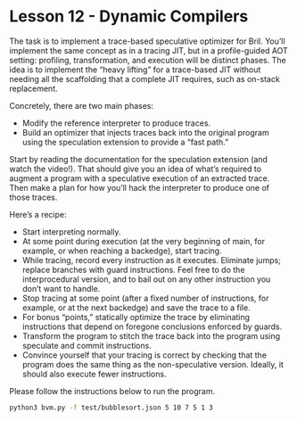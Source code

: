 # Lesson 12 - Dynamic Compilers

The task is to implement a trace-based speculative optimizer for Bril. You’ll implement the same concept as in a tracing JIT, but in a profile-guided AOT setting: profiling, transformation, and execution will be distinct phases. The idea is to implement the “heavy lifting” for a trace-based JIT without needing all the scaffolding that a complete JIT requires, such as on-stack replacement.

Concretely, there are two main phases:
* Modify the reference interpreter to produce traces.
* Build an optimizer that injects traces back into the original program using the speculation extension to provide a “fast path.”

Start by reading the documentation for the speculation extension (and watch the video!). That should give you an idea of what’s required to augment a program with a speculative execution of an extracted trace. Then make a plan for how you’ll hack the interpreter to produce one of those traces.

Here’s a recipe:
* Start interpreting normally.
* At some point during execution (at the very beginning of main, for example, or when reaching a backedge), start tracing.
* While tracing, record every instruction as it executes. Eliminate jumps; replace branches with guard instructions. Feel free to do the interprocedural version, and to bail out on any other instruction you don’t want to handle.
* Stop tracing at some point (after a fixed number of instructions, for example, or at the next backedge) and save the trace to a file.
* For bonus “points,” statically optimize the trace by eliminating instructions that depend on foregone conclusions enforced by guards.
* Transform the program to stitch the trace back into the program using speculate and commit instructions.
* Convince yourself that your tracing is correct by checking that the program does the same thing as the non-speculative version. Ideally, it should also execute fewer instructions.


Please follow the instructions below to run the program.
```bash
python3 bvm.py -f test/bubblesort.json 5 10 7 5 1 3
```

